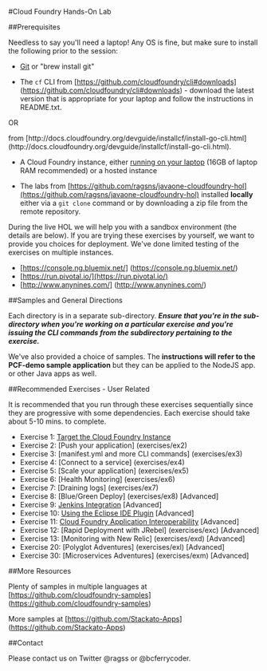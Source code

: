 #Cloud Foundry Hands-On Lab

##Prerequisites

Needless to say you'll need a laptop! Any OS is fine, but make sure to install the following prior to the session:

- [Git](http://git-scm.com/downloads) or "brew install git"

- The `cf` CLI from [https://github.com/cloudfoundry/cli#downloads] (https://github.com/cloudfoundry/cli#downloads) - download the latest version that is appropriate for your laptop and follow the instructions in README.txt. 
<p>
OR 
<p>
from [http://docs.cloudfoundry.org/devguide/installcf/install-go-cli.html](http://docs.cloudfoundry.org/devguide/installcf/install-go-cli.html).

- A Cloud Foundry instance, either [running on your laptop](https://github.com/cloudfoundry/bosh-lite) (16GB of laptop RAM recommended) or a hosted instance

- The labs from [https://github.com/ragsns/javaone-cloudfoundry-hol](https://github.com/ragsns/javaone-cloudfoundry-hol) installed **locally** either via a `git clone` command or by downloading a zip file from the remote repository.

During the live HOL we will help you with a sandbox environment (the details are below). If you are trying these exercises by yourself, we want to provide you choices for deployment. We've done limited testing of the exercises on multiple instances.


- [https://console.ng.bluemix.net/] (https://console.ng.bluemix.net/)
- [https://run.pivotal.io/](https://run.pivotal.io/)
- [http://www.anynines.com/] (http://www.anynines.com/)


##Samples and General Directions

Each directory is in a separate sub-directory. ***Ensure that you're in the sub-directory when you're working on a particular exercise and you're issuing the CLI commands from the subdirectory pertaining to the exercise.***

We've also provided a choice of samples. The **instructions will refer to the PCF-demo sample application** but they can be applied to the NodeJS app. or other Java apps as well.


##Recommended Exercises - User Related

It is recommended that you run through these exercises sequentially since they are progressive with some dependencies. Each exercise should take about 5-10 mins. to complete.

- Exercise 1: [Target the Cloud Foundry Instance](exercises/ex1)
- Exercise 2: [Push your application] (exercises/ex2)
- Exercise 3: [manifest.yml and more CLI commands] (exercises/ex3)
- Exercise 4: [Connect to a service] (exercises/ex4)
- Exercise 5: [Scale your application] (exercises/ex5)
- Exercise 6: [Health Monitoring] (exercises/ex6)
- Exercise 7: [Draining logs] (exercises/ex7) 
- Exercise 8: [Blue/Green Deploy] (exercises/ex8) [Advanced]
- Exercise 9: [Jenkins Integration](exercises/ex9) [Advanced]
- Exercise 10: [Using the Eclipse IDE Plugin](exercises/exa) [Advanced]
- Exercise 11: [Cloud Foundry Application Interoperability](exercises/exb) [Advanced]
- Exercise 12: [Rapid Deployment with JRebel] (exercises/exc) [Advanced]
- Exercise 13: [Monitoring with New Relic] (exercises/exd) [Advanced]
- Exercise 20: [Polyglot Adventures] (exercises/exl) [Advanced]
- Exercise 30: [Microservices Adventures] (exercises/exm) [Advanced]


##More Resources

Plenty of samples in multiple languages at [https://github.com/cloudfoundry-samples] (https://github.com/cloudfoundry-samples)

More samples at [https://github.com/Stackato-Apps] (https://github.com/Stackato-Apps)

##Contact

Please contact us on Twitter @ragss or @bcferrycoder.
